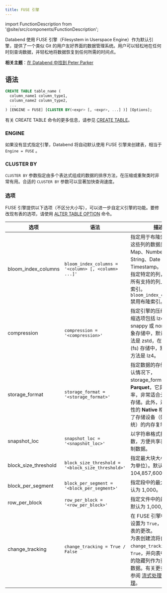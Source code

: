 ```yaml
---
title: FUSE 引擎
---
```


import FunctionDescription from '@site/src/components/FunctionDescription';

<FunctionDescription description="Introduced or updated: v1.2.223"/>

Databend 使用 FUSE 引擎（Filesystem in Userspace Engine）作为默认引擎，提供了一个类似 Git 的用户友好界面的数据管理系统。用户可以轻松地在任何时刻查询数据，并轻松地将数据恢复到任何所需的时间点。

**相关主题**：[在 Databend 中找到 Peter Parker](https://www.databend.com/blog/time-travel)

## 语法

```sql
CREATE TABLE table_name (
  column_name1 column_type1,
  column_name2 column_type2,
  ...
) [ENGINE = FUSE] [CLUSTER BY(<expr> [, <expr>, ...] )] [Options];
```

有关 CREATE TABLE 命令的更多信息，请参见 [CREATE TABLE](../../10-sql-commands/00-ddl/01-table/10-ddl-create-table.md)。

### ENGINE

如果没有显式指定引擎，Databend 将自动默认使用 FUSE 引擎来创建表，相当于 `Engine = FUSE` 。

### CLUSTER BY

`CLUSTER BY` 参数指定由多个表达式组成的数据的排序方法，在压缩或重聚类时非常有用。合适的 `CLUSTER BY` 参数可以显著加快查询速度。

### 选项

FUSE 引擎提供以下选项（不区分大小写），可以进一步自定义引擎的功能。要修改现有表的选项，请使用 [ALTER TABLE OPTION](../../10-sql-commands/00-ddl/01-table/90-alter-table-option.md) 命令。

| 选项                 | 语法                                                | 描述                                                                                                                                                                                                                                                                  |
| -------------------- | --------------------------------------------------- | --------------------------------------------------------------------------------------------------------------------------------------------------------------------------------------------------------------------------------------------------------------------- |
| bloom_index_columns  | `bloom_index_columns = '<column> [, <column> ...]'` | 指定用于布隆索引的列。这些列的数据类型可以是 Map、Number、String、Date 或 Timestamp。如果没有指定特定的列，则默认在所有支持的列上创建布隆索引。`bloom_index_columns=''` 禁用布隆索引。                                                                                |
| compression          | `compression = '<compression>'`                     | 指定引擎的压缩方法。压缩选项包括 lz4、zstd、snappy 或 none。在对象存储中，默认的压缩方法是 zstd，在文件系统 (fs) 存储中，默认的压缩方法是 lz4。                                                                                                                       |
| storage_format       | `storage_format = '<storage_format>'`               | 指定数据的存储格式。默认情况下，storage_format 设置为 **Parquet**，它具有高压缩率，非常适合云原生对象存储。此外，还支持实验性的 **Native** 格式，优化了存储设备（如文件系统）的内存复制开销。                                                                         |
| snapshot_loc         | `snapshot_loc = '<snapshot_loc>'`                   | 以字符串格式指定位置参数，方便共享表而无需复制数据。                                                                                                                                                                                                                  |
| block_size_threshold | `block_size_threshold = '<block_size_threshold>'`   | 指定最大块大小（以字节为单位）。默认为 104,857,600 字节。                                                                                                                                                                                                             |
| block_per_segment    | `block_per_segment = '<block_per_segment>'`         | 指定段中的最大块数。默认为 1,000。                                                                                                                                                                                                                                    |
| row_per_block        | `row_per_block = '<row_per_block>'`                 | 指定文件中的最大行数。默认为 1,000,000。                                                                                                                                                                                                                              |
| change_tracking      | `change_tracking = True / False`                    | 在 FUSE 引擎中将此选项设置为 `True`，可以跟踪表的更改。<br/> 为表创建流将自动将 `change_tracking` 设置为 `True`，并向表中引入额外的隐藏列作为更改跟踪元数据。有关更多信息，请参阅 [流式处理工作原理](../../10-sql-commands/00-ddl/04-stream/index.md#how-stream-works)。 |
